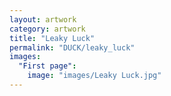 ```yaml
---
layout: artwork
category: artwork
title: "Leaky Luck"
permalink: "DUCK/leaky_luck"
images:
  "First page":
    image: "images/Leaky Luck.jpg"
---
```

